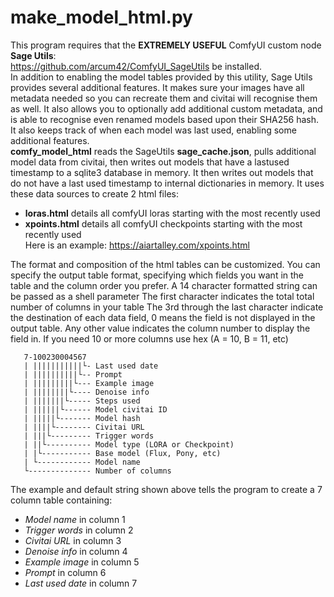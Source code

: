 # make_model_html.py  
 This program requires that the **EXTREMELY USEFUL** ComfyUI custom node **Sage Utils**:  
 <https://github.com/arcum42/ComfyUI_SageUtils> be installed.  
 In addition to enabling the model tables provided by this utility, Sage Utils provides several additional features. It makes sure your images have all metadata needed so you can recreate them and civitai will recognise them as well. It also allows you to optionally add additional custom metadata, and is able to recognise even renamed models based upon their SHA256 hash. It also keeps track of when each model was last used, enabling some additional features.  
 **comfy_model_html** reads the SageUtils **sage_cache.json**, pulls additional model data from civitai, then writes out models that have a lastused timestamp to a sqlite3 database in memory.
 It then writes out models that do not have a last used timestamp to internal dictionaries in memory. It uses these data sources to create 2 html files:
 - **loras.html** details all comfyUI loras starting with the most recently used
 - **xpoints.html** details all comfyUI checkpoints starting with the most recently used  
 Here is an example: <https://aiartalley.com/xpoints.html>  
 
 The format and composition of the html tables can be customized.
 You can specify the output table format, specifying which fields you want in the table and the column order you prefer.
 A 14 character formatted string can be passed as a shell parameter
 The first character indicates the total total number of columns in your table
 The 3rd through the last character indicate the destination of each data field, 0 means the field is not displayed in the output table.
 Any other value indicates the column number to display the field in.
 If you need 10 or more columns use hex (A = 10, B = 11, etc)       

       7-100230004567
       | |||||||||||└- Last used date 
	   | ||||||||||└-- Prompt
	   | |||||||||└--- Example image
	   | ||||||||└---- Denoise info
	   | |||||||└----- Steps used
	   | ||||||└------ Model civitai ID
	   | |||||└------- Model hash
	   | ||||└-------- Civitai URL
	   | |||└--------- Trigger words
	   | ||└---------- Model type (LORA or Checkpoint)
	   | |└----------- Base model (Flux, Pony, etc)
	   | └------------ Model name
	   └-------------- Number of columns

 The example and default string shown above tells the program to create a 7 column table containing:
 - *Model name* in column 1
 - *Trigger words* in column 2
 - *Civitai URL* in column 3
 - *Denoise info* in column 4
 - *Example image* in column 5
 - *Prompt* in column 6
 - *Last used date* in column 7
